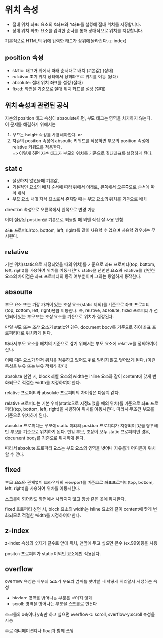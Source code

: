 # 위치 속성

- 절대 위치 좌표: 요소의 X좌표와 Y좌표를 설정해 절대 위치를 지정합니다.
- 상대 위치 좌표: 요소를 입력한 순서를 통해 상대적으로 위치를 지정합니다.

기본적으로 HTML의 뒤에 입력한 태그가 상위에 올라간다.(z-index)

## position 속성

- static: 태그가 위에서 아래 순서대로 배치 (기본값) (상대)
- relative: 초기 위치 상태에서 상하좌우로 위치를 이동 (상대)
- absolute: 절대 위치 좌표를 설정 (절대)
- fixed: 화면을 기준으로 절대 위치 좌표를 설정 (절대)

## 위치 속성과 관련된 공식

자손의 position 태그 속성이 absoulute이면, 부모 태그는 영역을 차지하지 않는다.  
이 문제를 해결하기 위해서는

1. 부모는 height 속성을 사용해야한다. or
2. 자손의 position 속성에 absoulte 키워드를 적용하면 부모의 position 속성에 relative 키워드를 적용한다.  
   => 이렇게 하면 자손 태그가 부모의 위치를 기준으로 절대좌표를 설정하게 된다.

## static

- 설정하지 않았을때 기본값,
- 기본적인 요소의 배치 순서에 따라 위에서 아래로, 왼쪽에서 오른쪽으로 순서에 따라 배치
- 부모 요소 내에 자식 요소로서 존재할 때는 부모 요소의 위치를 기준으로 배치

direction 속성으로 오른쪽에서 왼쪽으로 변경 가능

이미 설정된 position을 기본으로 되돌릴 때 외엔 직접 잘 사용 안함

좌표 프로퍼티(top, bottom, left, right)를 같이 사용할 수 없으며 사용할 경우에는 무시된다.

## relative

기본 위치(static으로 지정되었을 때의 위치)를 기준으로 좌표 프로퍼티(top, bottom, left, right)를 사용하여 위치를 이동시킨다. static을 선언한 요소와 relative를 선언한 요소의 차이점은 좌표 프로퍼티의 동작 여부뿐이며 그외는 동일하게 동작한다.

## absoulte

부모 요소 또는 가장 가까이 있는 조상 요소(static 제외)를 기준으로 좌표 프로퍼티(top, bottom, left, right)만큼 이동한다. 즉, relative, absolute, fixed 프로퍼티가 선언되어 있는 부모 또는 조상 요소를 기준으로 위치가 결정된다.

만일 부모 또는 조상 요소가 static인 경우, document body를 기준으로 하여 좌표 프로퍼티대로 위치하게 된다.

따라서 부모 요소를 배치의 기준으로 삼기 위해서는 부모 요소에 relative를 정의하여야 한다.

이때 다른 요소가 먼저 위치를 점유하고 있어도 뒤로 밀리지 않고 덮어쓰게 된다. (이런 특성을 부유 또는 부유 객체라 한다)

absolute 선언 시, block 레벨 요소의 width는 inline 요소와 같이 content에 맞게 변화되므로 적절한 width를 지정하여야 한다.

relative 프로퍼티와 absolute 프로퍼티의 차이점은 다음과 같다.

relative 프로퍼티는 기본 위치(static으로 지정되었을 때의 위치)를 기준으로 좌표 프로퍼티(top, bottom, left, right)을 사용하여 위치를 이동시킨다. 따라서 무조건 부모를 기준으로 위치하게 된다.

absolute 프로퍼티는 부모에 static 이외의 position 프로퍼티가 지정되어 있을 경우에만 부모를 기준으로 위치하게 된다. 만일 부모, 조상이 모두 static 프로퍼티인 경우, document body를 기준으로 위치하게 된다.

따라서 absolute 프로퍼티 요소는 부모 요소의 영역을 벗어나 자유롭게 어디든지 위치할 수 있다.

## fixed

부모 요소와 관계없이 브라우저의 viewport를 기준으로 좌표프로퍼티(top, bottom, left, right)을 사용하여 위치를 이동시킨다.

스크롤이 되더라도 화면에서 사라지지 않고 항상 같은 곳에 위치한다.

fixed 프로퍼티 선언 시, block 요소의 width는 inline 요소와 같이 content에 맞게 변화되므로 적절한 width를 지정하여야 한다.

## z-index

z-index 속성의 숫자가 클수로 앞에 위치, 맨앞에 두고 싶으면 큰수 (ex.999)등을 사용

positon 프로퍼티가 static 이외인 요소에만 적용된다.

## overflow

overflow 속성은 내부의 요소가 부모의 범위를 벗어날 때 어떻게 처리할지 지정하는 속성

- hidden: 영역을 벗어나는 부분은 보이지 않게
- scroll: 영역을 벗어나는 부분을 스크롤로 만든다

스크롤의 x축이나 y축만 하고 싶으면 overflow-x: scroll, overflow-y:scroll 속성을 사용

주로 애니메이션이나 float과 함께 쓰임
